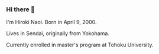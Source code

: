 ### Hi there 👋
I'm Hiroki Naoi. Born in April 9, 2000. 

Lives in Sendai, originally from Yokohama. 

Currently enrolled in master's program at Tohoku University.


<!--
nao(i) hiro(ki) 701 (this is a play on the word "Naoi")
**naohiro701/naohiro701** is a ✨ _special_ ✨ repository because its `README.md` (this file) appears on your GitHub profile.

Here are some ideas to get you started:

- 🔭 I’m currently working on ...
- 🌱 I’m currently learning ...
- 👯 I’m looking to collaborate on ...
- 🤔 I’m looking for help with ...
- 💬 Ask me about ...
- 📫 How to reach me: ...
- 😄 Pronouns: ...
- ⚡ Fun fact: ...
-->
